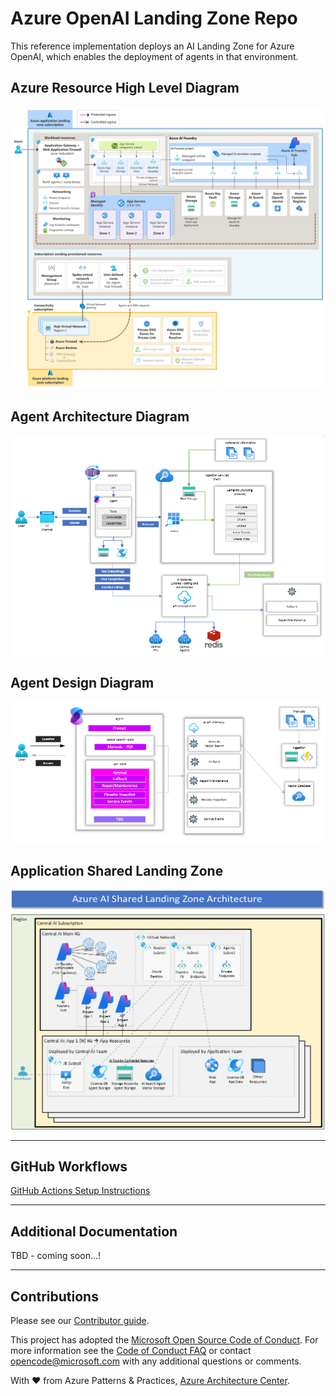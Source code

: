 # Azure OpenAI Landing Zone Repo

This reference implementation deploys an AI Landing Zone for Azure OpenAI, which enables the deployment of agents in that environment.

## Azure Resource High Level Diagram

![Resource Diagram](docs/images/azure-openai-baseline-landing-zone.png)

## Agent Architecture Diagram

![Resource Diagram](docs/images/Agent-Architecture-Overview.png)

## Agent Design Diagram

![Resource Diagram](docs/images/Agent-Architecture-Design.png)

## Application Shared Landing Zone

![Resource Diagram](docs/images/AI_Shared_Landing_Zone.png)

---

## GitHub Workflows

[GitHub Actions Setup Instructions](.github/setup.md)

---

## Additional Documentation

TBD - coming soon...!

---

## Contributions

Please see our [Contributor guide](./CONTRIBUTING.md).

This project has adopted the [Microsoft Open Source Code of Conduct](https://opensource.microsoft.com/codeofconduct/). For more information see the [Code of Conduct FAQ](https://opensource.microsoft.com/codeofconduct/faq/) or contact <opencode@microsoft.com> with any additional questions or comments.

With :heart: from Azure Patterns & Practices, [Azure Architecture Center](https://azure.com/architecture).
